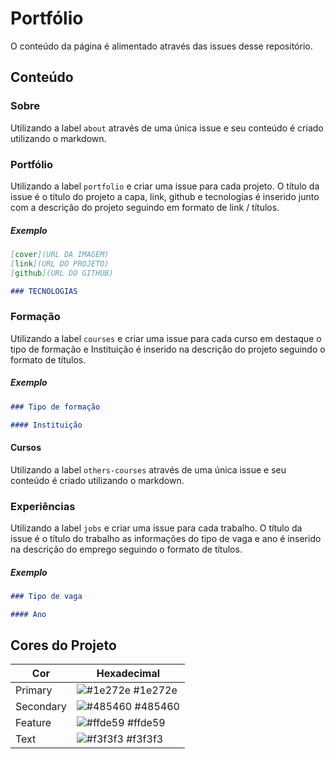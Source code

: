 # Portfólio

O conteúdo da página é alimentado através das issues desse repositório.

## Conteúdo

### Sobre

Utilizando a label `about` através de uma única issue e seu conteúdo é criado utilizando o markdown.

### Portfólio

Utilizando a label `portfolio` e criar uma issue para cada projeto.
O título da issue é o título do projeto a capa, link, github e tecnologias é inserido junto com a descrição do projeto seguindo em formato de link / títulos.

##### Exemplo

```md
[cover](URL DA IMAGEM)
[link](URL DO PROJETO)
[github](URL DO GITHUB)

### TECNOLOGIAS
```

### Formação

Utilizando a label `courses` e criar uma issue para cada curso em destaque o tipo de formação e Instituição é inserido na descrição do projeto seguindo o formato de títulos.

##### Exemplo

```md
### Tipo de formação

#### Instituição
```

#### Cursos

Utilizando a label `others-courses` através de uma única issue e seu conteúdo é criado utilizando o markdown.

### Experiências

Utilizando a label `jobs` e criar uma issue para cada trabalho. O título da issue é o título do trabalho as informações do tipo de vaga e ano é inserido na descrição do emprego seguindo o formato de títulos.

##### Exemplo

```md
### Tipo de vaga

#### Ano
```

## Cores do Projeto

| Cor       | Hexadecimal                                                                                                               |
| --------- | ------------------------------------------------------------------------------------------------------------------------- |
| Primary   | ![#1e272e](https://user-images.githubusercontent.com/39639652/189244852-3362b22f-20bd-4a1e-9648-db577473dcb1.png) #1e272e |
| Secondary | ![#485460](https://user-images.githubusercontent.com/39639652/189244886-723fd119-f30d-401d-9c10-9e765cc44c05.png) #485460 |
| Feature   | ![#ffde59](https://user-images.githubusercontent.com/39639652/189244943-5d62c64b-cb7e-4007-9644-ac73ed0bfc45.png) #ffde59 |
| Text      | ![#f3f3f3](https://user-images.githubusercontent.com/39639652/189244971-47bde2b7-cbba-432b-a2c9-8009668c4707.png) #f3f3f3 |
